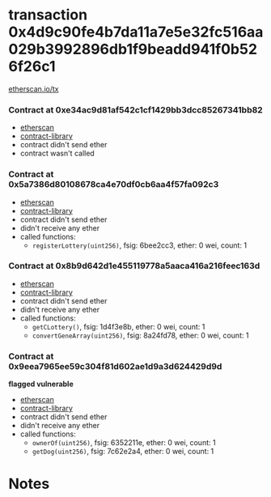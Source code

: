 # transaction 0x4d9c90fe4b7da11a7e5e32fc516aa029b3992896db1f9beadd941f0b526f26c1

[etherscan.io/tx](https://etherscan.io/tx/0x4d9c90fe4b7da11a7e5e32fc516aa029b3992896db1f9beadd941f0b526f26c1)


### Contract at 0xe34ac9d81af542c1cf1429bb3dcc85267341bb82

* [etherscan](https://etherscan.io/address/0xe34ac9d81af542c1cf1429bb3dcc85267341bb82)
* [contract-library](https://contract-library.com/contracts/Ethereum/e34ac9d81af542c1cf1429bb3dcc85267341bb82)
* contract didn't send ether
* contract wasn't called


### Contract at 0x5a7386d80108678ca4e70df0cb6aa4f57fa092c3

* [etherscan](https://etherscan.io/address/0x5a7386d80108678ca4e70df0cb6aa4f57fa092c3)
* [contract-library](https://contract-library.com/contracts/Ethereum/5a7386d80108678ca4e70df0cb6aa4f57fa092c3)
* contract didn't send ether
* didn't receive any ether
* called functions:
    * `registerLottery(uint256)`, fsig: 6bee2cc3, ether: 0 wei, count: 1


### Contract at 0x8b9d642d1e455119778a5aaca416a216feec163d

* [etherscan](https://etherscan.io/address/0x8b9d642d1e455119778a5aaca416a216feec163d)
* [contract-library](https://contract-library.com/contracts/Ethereum/8b9d642d1e455119778a5aaca416a216feec163d)
* contract didn't send ether
* didn't receive any ether
* called functions:
    * `getCLottery()`, fsig: 1d4f3e8b, ether: 0 wei, count: 1
    * `convertGeneArray(uint256)`, fsig: 8a24fd78, ether: 0 wei, count: 1


### Contract at 0x9eea7965ee59c304f81d602ae1d9a3d624429d9d

**flagged vulnerable**

* [etherscan](https://etherscan.io/address/0x9eea7965ee59c304f81d602ae1d9a3d624429d9d)
* [contract-library](https://contract-library.com/contracts/Ethereum/9eea7965ee59c304f81d602ae1d9a3d624429d9d)
* contract didn't send ether
* didn't receive any ether
* called functions:
    * `ownerOf(uint256)`, fsig: 6352211e, ether: 0 wei, count: 1
    * `getDog(uint256)`, fsig: 7c62e2a4, ether: 0 wei, count: 1

# Notes


